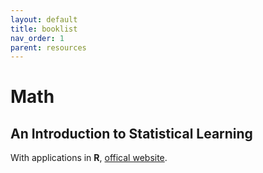 ```yaml
---
layout: default
title: booklist
nav_order: 1
parent: resources
---
```


# Math
## An Introduction to Statistical Learning
With applications in **R**, [offical website](https://www.statlearning.com/online-course).

